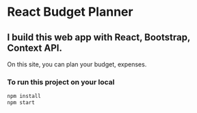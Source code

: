 # React Budget Planner
## I build this web app with React, Bootstrap, Context API.
On this site, you can plan your budget, expenses.

### To run this project on your local 
```bash
npm install
npm start
```
